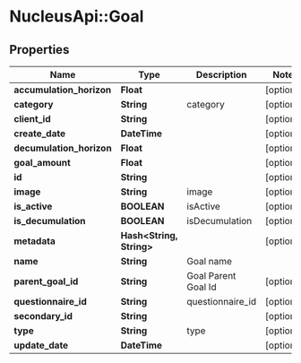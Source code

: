 # NucleusApi::Goal

## Properties
Name | Type | Description | Notes
------------ | ------------- | ------------- | -------------
**accumulation_horizon** | **Float** |  | [optional] 
**category** | **String** | category | [optional] 
**client_id** | **String** |  | [optional] 
**create_date** | **DateTime** |  | [optional] 
**decumulation_horizon** | **Float** |  | [optional] 
**goal_amount** | **Float** |  | [optional] 
**id** | **String** |  | [optional] 
**image** | **String** | image | [optional] 
**is_active** | **BOOLEAN** | isActive | [optional] 
**is_decumulation** | **BOOLEAN** | isDecumulation | [optional] 
**metadata** | **Hash&lt;String, String&gt;** |  | [optional] 
**name** | **String** | Goal name | 
**parent_goal_id** | **String** | Goal Parent Goal Id | [optional] 
**questionnaire_id** | **String** | questionnaire_id | [optional] 
**secondary_id** | **String** |  | [optional] 
**type** | **String** | type | [optional] 
**update_date** | **DateTime** |  | [optional] 


